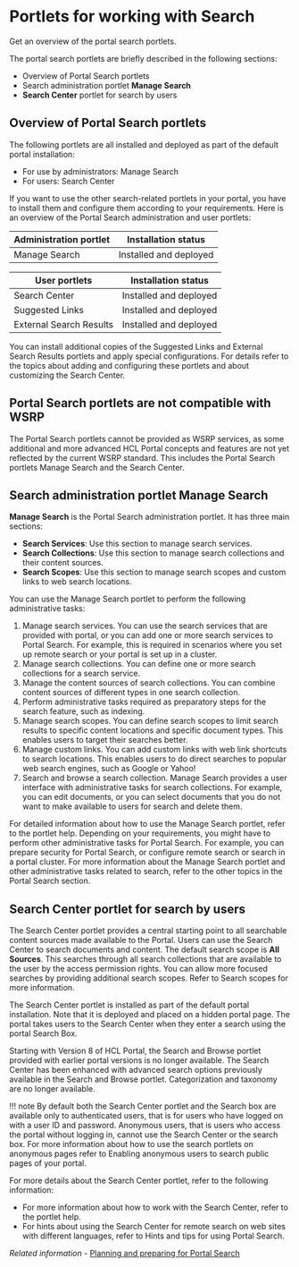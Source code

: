 # Portlets for working with Search

Get an overview of the portal search portlets.

The portal search portlets are briefly described in the following sections:

-   Overview of Portal Search portlets
-   Search administration portlet **Manage Search**
-   **Search Center** portlet for search by users

## Overview of Portal Search portlets

The following portlets are all installed and deployed as part of the default portal installation:

-   For use by administrators: Manage Search
-   For users: Search Center

If you want to use the other search-related portlets in your portal, you have to install them and configure them according to your requirements. Here is an overview of the Portal Search administration and user portlets:

|Administration portlet|Installation status|
|----------------------|-------------------|
|Manage Search|Installed and deployed|

|User portlets|Installation status|
|-------------|-------------------|
|Search Center|Installed and deployed|
|Suggested Links|Installed and deployed|
|External Search Results|Installed and deployed|

You can install additional copies of the Suggested Links and External Search Results portlets and apply special configurations. For details refer to the topics about adding and configuring these portlets and about customizing the Search Center.

## Portal Search portlets are not compatible with WSRP

The Portal Search portlets cannot be provided as WSRP services, as some additional and more advanced HCL Portal concepts and features are not yet reflected by the current WSRP standard. This includes the Portal Search portlets Manage Search and the Search Center.

## Search administration portlet Manage Search

**Manage Search** is the Portal Search administration portlet. It has three main sections:

-   **Search Services**: Use this section to manage search services.
-   **Search Collections**: Use this section to manage search collections and their content sources.
-   **Search Scopes**: Use this section to manage search scopes and custom links to web search locations.

You can use the Manage Search portlet to perform the following administrative tasks:

1.  Manage search services. You can use the search services that are provided with portal, or you can add one or more search services to Portal Search. For example, this is required in scenarios where you set up remote search or your portal is set up in a cluster.
2.  Manage search collections. You can define one or more search collections for a search service.
3.  Manage the content sources of search collections. You can combine content sources of different types in one search collection.
4.  Perform administrative tasks required as preparatory steps for the search feature, such as indexing.
5.  Manage search scopes. You can define search scopes to limit search results to specific content locations and specific document types. This enables users to target their searches better.
6.  Manage custom links. You can add custom links with web link shortcuts to search locations. This enables users to do direct searches to popular web search engines, such as Google or Yahoo!
7.  Search and browse a search collection. Manage Search provides a user interface with administrative tasks for search collections. For example, you can edit documents, or you can select documents that you do not want to make available to users for search and delete them.

For detailed information about how to use the Manage Search portlet, refer to the portlet help. Depending on your requirements, you might have to perform other administrative tasks for Portal Search. For example, you can prepare security for Portal Search, or configure remote search or search in a portal cluster. For more information about the Manage Search portlet and other administrative tasks related to search, refer to the other topics in the Portal Search section.

## Search Center portlet for search by users

The Search Center portlet provides a central starting point to all searchable content sources made available to the Portal. Users can use the Search Center to search documents and content. The default search scope is **All Sources**. This searches through all search collections that are available to the user by the access permission rights. You can allow more focused searches by providing additional search scopes. Refer to Search scopes for more information.

The Search Center portlet is installed as part of the default portal installation. Note that it is deployed and placed on a hidden portal page. The portal takes users to the Search Center when they enter a search using the portal Search Box.

Starting with Version 8 of HCL Portal, the Search and Browse portlet provided with earlier portal versions is no longer available. The Search Center has been enhanced with advanced search options previously available in the Search and Browse portlet. Categorization and taxonomy are no longer available.

!!! note 
    By default both the Search Center portlet and the Search box are available only to authenticated users, that is for users who have logged on with a user ID and password. Anonymous users, that is users who access the portal without logging in, cannot use the Search Center or the search box. For more information about how to use the search portlets on anonymous pages refer to Enabling anonymous users to search public pages of your portal.

For more details about the Search Center portlet, refer to the following information:

-   For more information about how to work with the Search Center, refer to the portlet help.
-   For hints about using the Search Center for remote search on web sites with different languages, refer to Hints and tips for using Portal Search.


*Related information*
    - [Planning and preparing for Portal Search](../planning_portal_search/index.md)

